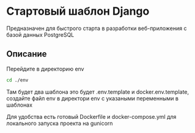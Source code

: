 # Стартовый шаблон Django

Предназначен для быстрого старта в разработки веб-приложения с базой данных PostgreSQL

## Описание
Перейдите в директорию env
```bash
cd ./env
```
Там будет два шаблона это будет .env.template и docker.env.template, создайте файл env в директори env с указаными переменными в шаблонах

Для удобства есть готовый Dockerfile и docker-compose.yml для локального запуска проекта на gunicorn
